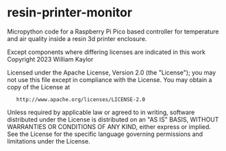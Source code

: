 # resin-printer-monitor
Micropython code for a Raspberry Pi Pico based controller for temperature and air quality inside a resin 3d printer enclosure.

Except components where differing licenses are indicated in this work Copyright 2023 William Kaylor

   Licensed under the Apache License, Version 2.0 (the "License");
   you may not use this file except in compliance with the License.
   You may obtain a copy of the License at

       http://www.apache.org/licenses/LICENSE-2.0

   Unless required by applicable law or agreed to in writing, software
   distributed under the License is distributed on an "AS IS" BASIS,
   WITHOUT WARRANTIES OR CONDITIONS OF ANY KIND, either express or implied.
   See the License for the specific language governing permissions and
   limitations under the License.

